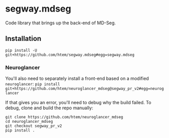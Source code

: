 # segway.mdseg

Code library that brings up the back-end of MD-Seg.

## Installation
```
pip install -U git+https://github.com/htem/segway.mdseg#egg=segway.mdseg
```

### Neuroglancer

You'll also need to separately install a front-end based on a modified `neuroglancer`:
`pip install git+https://github.com/htem/neuroglancer_mdseg@segway_pr_v2#egg=neuroglancer`

If that gives you an error, you'll need to debug why the build failed. To debug, clone and build the repo manually:
```
git clone https://github.com/htem/neuroglancer_mdseg
cd neuroglancer_mdseg
git checkout segway_pr_v2
pip install .
```
